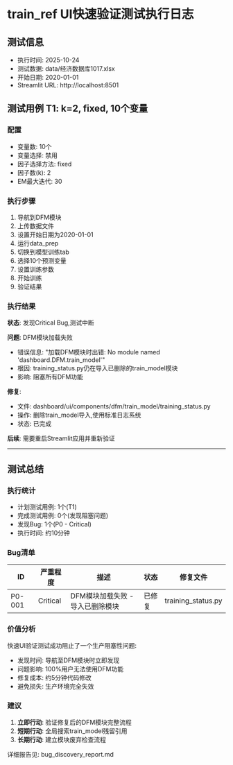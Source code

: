 # train_ref UI快速验证测试执行日志

## 测试信息

- 执行时间: 2025-10-24
- 测试数据: data/经济数据库1017.xlsx
- 开始日期: 2020-01-01
- Streamlit URL: http://localhost:8501

## 测试用例 T1: k=2, fixed, 10个变量

### 配置
- 变量数: 10个
- 变量选择: 禁用
- 因子选择方法: fixed
- 因子数(k): 2
- EM最大迭代: 30

### 执行步骤
1. 导航到DFM模块
2. 上传数据文件
3. 设置开始日期为2020-01-01
4. 运行data_prep
5. 切换到模型训练tab
6. 选择10个预测变量
7. 设置训练参数
8. 开始训练
9. 验证结果

### 执行结果

**状态**: 发现Critical Bug,测试中断

**问题**: DFM模块加载失败
- 错误信息: "加载DFM模块时出错: No module named 'dashboard.DFM.train_model'"
- 根因: training_status.py仍在导入已删除的train_model模块
- 影响: 阻塞所有DFM功能

**修复**:
- 文件: dashboard/ui/components/dfm/train_model/training_status.py
- 操作: 删除train_model导入,使用标准日志系统
- 状态: 已完成

**后续**: 需要重启Streamlit应用并重新验证

---

## 测试总结

### 执行统计
- 计划测试用例: 1个(T1)
- 完成测试用例: 0个(发现阻塞问题)
- 发现Bug: 1个(P0 - Critical)
- 执行时间: 约10分钟

### Bug清单

| ID | 严重程度 | 描述 | 状态 | 修复文件 |
|----|---------|------|------|---------|
| P0-001 | Critical | DFM模块加载失败 - 导入已删除模块 | 已修复 | training_status.py |

### 价值分析

快速UI验证测试成功阻止了一个生产阻塞性问题:
- 发现时间: 导航至DFM模块时立即发现
- 问题影响: 100%用户无法使用DFM功能
- 修复成本: 约5分钟代码修改
- 避免损失: 生产环境完全失效

### 建议

1. **立即行动**: 验证修复后的DFM模块完整流程
2. **短期行动**: 全局搜索train_model残留引用
3. **长期行动**: 建立模块废弃检查流程

详细报告见: bug_discovery_report.md
